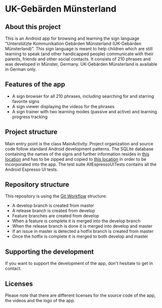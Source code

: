 # UK-Gebärden Münsterland
## About this project
This is an Android app for browsing and learning the sign language "Unterstützte Kommunikation Gebärden Münsterland (UK-Gebärden Münsterland)". This sign language is meant to help children which are still learning to speak (and other handicapped people) communicate with their parents, friends and other social contacts. It consists of 210 phrases and was developed in Münster, Germany. UK-Gebärden Münsterland is available in German only.

## Features of the app
* A sign browser for all 210 phrases, including searching for and starring favorite signs
* A sign viewer displaying the videos for the phrases
* A sign trainer with two learning modes (passive and active) and learning progress tracking

## Project structure
Main entry point is the class MainActivity. Project organization and source code follow standard Android development patterns. The SQLite database containing the names of the signs and further information resides in [this location](src/database/signs.db.sqlite) and has to be zipped and copied to [this location](src/app/src/main/assets/databases/signs.db.zip) in order to be incorporated into the app. The test suite AllEspressoUITests contains all the Android Espresso UI tests.

## Repository structure
This repository is using the [Git Workflow](https://www.atlassian.com/git/tutorials/comparing-workflows/gitflow-workflow) structure:
* A develop branch is created from master
* A release branch is created from develop
* Feature branches are created from develop
* When a feature is complete it is merged into the develop branch
* When the release branch is done it is merged into develop and master
* If an issue in master is detected a hotfix branch is created from master
* Once the hotfix is complete it is merged to both develop and master

## Supporting the development
If you want to support the development of the app, don't hesitate to get in contact.

## Licenses
Please note that there are different licenses for the source code of the app, the videos and the logo of the app.
